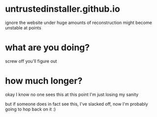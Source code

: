 # untrustedinstaller.github.io

ignore the website
under huge amounts of reconstruction
might become unstable at points

# what are you doing?

screw off you'll figure out

# how much longer?

okay I know no one sees this at this point I'm just losing my sanity

but if someone does in fact see this, I've slacked off, now I'm probably going to hop back on it :)
